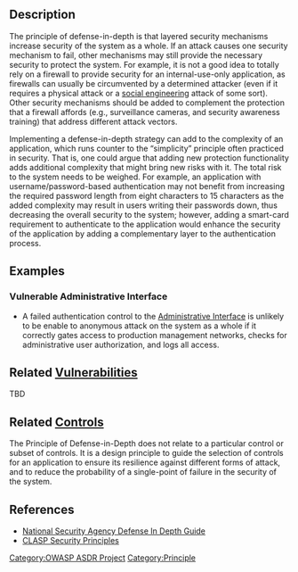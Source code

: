 

## Description

The principle of defense-in-depth is that layered security mechanisms
increase security of the system as a whole. If an attack causes one
security mechanism to fail, other mechanisms may still provide the
necessary security to protect the system. For example, it is not a good
idea to totally rely on a firewall to provide security for an
internal-use-only application, as firewalls can usually be circumvented
by a determined attacker (even if it requires a physical attack or a
[social engineering](Social_Engineering "wikilink") attack of some
sort). Other security mechanisms should be added to complement the
protection that a firewall affords (e.g., surveillance cameras, and
security awareness training) that address different attack vectors.

Implementing a defense-in-depth strategy can add to the complexity of an
application, which runs counter to the “simplicity” principle often
practiced in security. That is, one could argue that adding new
protection functionality adds additional complexity that might bring new
risks with it. The total risk to the system needs to be weighed. For
example, an application with username/password-based authentication may
not benefit from increasing the required password length from eight
characters to 15 characters as the added complexity may result in users
writing their passwords down, thus decreasing the overall security to
the system; however, adding a smart-card requirement to authenticate to
the application would enhance the security of the application by adding
a complementary layer to the authentication process.

## Examples

### Vulnerable Administrative Interface

  -
    A failed authentication control to the [Administrative
    Interface](Administrative_Interface "wikilink") is unlikely to be
    enable to anonymous attack on the system as a whole if it correctly
    gates access to production management networks, checks for
    administrative user authorization, and logs all access.

## Related [Vulnerabilities](Vulnerabilities "wikilink")

TBD

## Related [Controls](Controls "wikilink")

The Principle of Defense-in-Depth does not relate to a particular
control or subset of controls. It is a design principle to guide the
selection of controls for an application to ensure its resilience
against different forms of attack, and to reduce the probability of a
single-point of failure in the security of the system.

## References

  - [National Security Agency Defense In Depth
    Guide](http://www.nsa.gov/ia/_files/support/defenseindepth.pdf)
  - [CLASP Security Principles](CLASP_Security_Principles "wikilink")

[Category:OWASP ASDR Project](Category:OWASP_ASDR_Project "wikilink")
[Category:Principle](Category:Principle "wikilink")